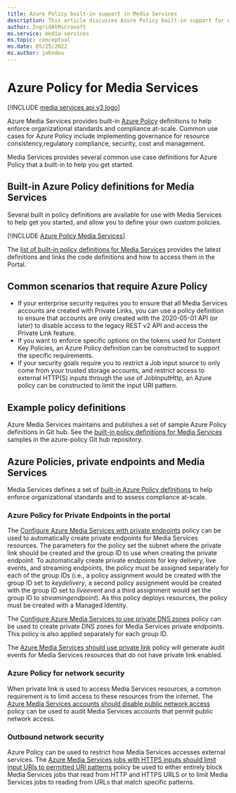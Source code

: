 ```yaml
---
title: Azure Policy built-in support in Media Services
description: This article discusses Azure Policy built-in support for Azure Media Services scenarios.
author: IngridAtMicrosoft
ms.service: media-services
ms.topic: conceptual
ms.date: 05/25/2022
ms.author: johndeu
---
```


# Azure Policy for Media Services

[!INCLUDE [media services api v3 logo](./includes/v3-hr.md)]

Azure Media Services provides built-in [Azure Policy](/azure/governance/policy/overview) definitions to help enforce organizational standards and compliance at-scale.
Common use cases for Azure Policy include implementing governance for resource consistency,regulatory compliance, security, cost and management.

Media Services provides several common use case definitions for Azure Policy that a built-in to help you get started.

## Built-in Azure Policy definitions for Media Services

Several built in policy definitions are available for use with Media Services to help get you started, and allow you to define your own custom policies.

[!INCLUDE [Azure Policy Media Services](./includes/policies-media-services.md)]

The [list of built-in policy definitions for Media Services](/azure/governance/policy/samples/built-in-policies#media-services) provides the latest definitions and links the code definitions and how to access them in the Portal.

## Common scenarios that require Azure Policy

* If your enterprise security requires you to ensure that all Media Services accounts are created with Private Links, you can use a policy definition to ensure that accounts are only created with the 2020-05-01 API (or later) to disable access to the legacy REST v2 API and access the Private Link feature.
* If you want to enforce specific options on the tokens used for Content Key Policies, an Azure Policy definition can be constructed to support the specific requirements.
* If your security goals require you to restrict a Job input source to only come from your trusted storage accounts, and restrict access to external HTTP(S) inputs through the use of JobInputHttp, an Azure policy can be constructed to limit the input URI pattern.

## Example policy definitions

Azure Media Services maintains and publishes a set of sample Azure Policy definitions in Git hub.
See the [built-in policy definitions for Media Services](https://github.com/Azure/azure-policy/tree/master/built-in-policies/policyDefinitions/Media%20Services) samples in the azure-policy Git hub repository.

## Azure Policies, private endpoints and Media Services

Media Services defines a set of [built-in Azure Policy definitions](/azure/governance/policy/samples/built-in-policies#media-services) to help enforce organizational standards and to assess compliance at-scale.

### Azure Policy for Private Endpoints in the portal

The [Configure Azure Media Services with private endpoints](https://ms.portal.azure.com/#blade/Microsoft_Azure_Policy/PolicyDetailBlade/definitionId/%2Fproviders%2FMicrosoft.Authorization%2FpolicyDefinitions%2Fc5632066-946d-4766-9544-cd79bcc1286e) policy can be used to automatically create private endpoints for Media Services resources. The parameters for the policy set the subnet where the private link should be created and the group ID to use when creating the private endpoint. To automatically create private endpoints for key delivery, live events, and streaming endpoints, the policy must be assigned separately for each of the group IDs (i.e., a policy assignment would be created with the group ID set to *keydelivery*, a second policy assignment would be created with the group ID set to *liveevent* and a third assignment would set the group ID to *streamingendpoint*). As this policy deploys resources, the policy must be created with a Managed Identity.

The [Configure Azure Media Services to use private DNS zones](https://ms.portal.azure.com/#blade/Microsoft_Azure_Policy/PolicyDetailBlade/definitionId/%2Fproviders%2FMicrosoft.Authorization%2FpolicyDefinitions%2Fb4a7f6c1-585e-4177-ad5b-c2c93f4bb991) policy can be used to create private DNS zones for Media Services private endpoints. This policy is also applied separately for each group ID.

The [Azure Media Services should use private link](https://ms.portal.azure.com/#blade/Microsoft_Azure_Policy/PolicyDetailBlade/definitionId/%2Fproviders%2FMicrosoft.Authorization%2FpolicyDefinitions%2F4a591bf5-918e-4a5f-8dad-841863140d61) policy will generate audit events for Media Services resources that do not have private link enabled.

### Azure Policy for network security

When private link is used to access Media Services resources, a common requirement is to limit access to these resources from the internet. The [Azure Media Services accounts should disable public network access](https://ms.portal.azure.com/#blade/Microsoft_Azure_Policy/PolicyDetailBlade/definitionId/%2Fproviders%2FMicrosoft.Authorization%2FpolicyDefinitions%2F8bfe3603-0888-404a-87ff-5c1b6b4cc5e3) policy can be used to audit Media Services accounts that permit public network access.

### Outbound network security

Azure Policy can be used to restrict how Media Services accesses external services. The [Azure Media Services jobs with HTTPS inputs should limit input URIs to permitted URI patterns](https://ms.portal.azure.com/#blade/Microsoft_Azure_Policy/PolicyDetailBlade/definitionId/%2Fproviders%2FMicrosoft.Authorization%2FpolicyDefinitions%2Fe9914afe-31cd-4b8a-92fa-c887f847d477) policy be used to either entirely block Media Services jobs that read from HTTP and HTTPS URLS or to limit Media Services jobs to reading from URLs that match specific patterns.

